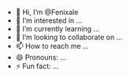 - 👋 Hi, I’m @Fenixale
- 👀 I’m interested in ...
- 🌱 I’m currently learning ...
- 💞️ I’m looking to collaborate on ...
- 📫 How to reach me ...
- 😄 Pronouns: ...
- ⚡ Fun fact: ...

<!---
Fenixale/Fenixale is a ✨ special ✨ repository because its `README.md` (this file) appears on your GitHub profile.
You can click the Preview link to take a look at your changes.
--->
